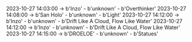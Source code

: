 2023-10-27 14:03:00 -> b'Inzo' - b'unknown' - b'Overthinker'
2023-10-27 14:08:00 -> b'San Holo' - b'unknown' - b'Light'
2023-10-27 14:12:00 -> b'Inzo' - b'unknown' - b'Drift Like A Cloud, Flow Like Water'
2023-10-27 14:12:00 -> b'Inzo' - b'unknown' - b'Drift Like A Cloud, Flow Like Water'
2023-10-27 14:15:00 -> b'DROELOE' - b'unknown' - b'Statues'
